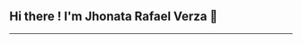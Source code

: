 ## Hi there ! I'm Jhonata Rafael Verza 👋
---

<!--
**jrverza/jrverza** is a ✨ _special_ ✨ repository because its `README.md` (this file) appears on your GitHub profile.


** A PhD student of Materials Science and Engineering at Federal Universiy of São Carlos (UFSCar)**

Contacts: 
- jrverza@gmail.com
- jrverza@estudante.ufscar.br

Academic Resume: [Lattes](http://lattes.cnpq.br/3941324607046810)
   
Software Experience:
- Intermediate experience with Python;
- Use of Anaconda Distribution;
- Notions of Git and Github;
- Use of OriginLab to some data analysis.
- MS Office and Overleaf.

Interests:
- Statistics and Math;
- Data Science;
- Programming;
- Additive Manufacturing;
- Arduino.

Languages:
- Portuguese Native Speaker;
- Advanced English;
